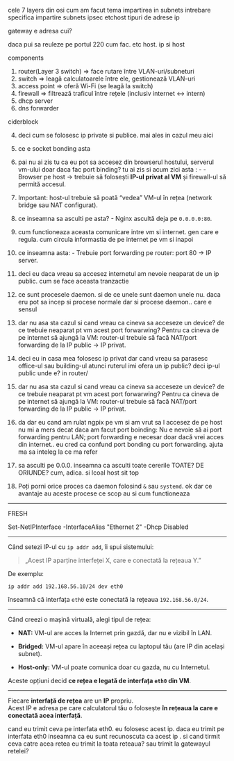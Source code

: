 
cele 7 layers din osi
cum am facut tema 
impartirea in subnets 
intrebare specifica impartire subnets
ipsec
etchost
tipuri de adrese ip



gateway e adresa cui?

daca pui sa reuleze pe portul 220 cum fac. etc host. ip si host



components
1. router(Layer 3 switch)  => face rutare între VLAN-uri/subneturi
2. switch => leagă calculatoarele între ele, gestionează VLAN-uri
3. access point => oferă Wi-Fi (se leagă la switch)
4. firewall => filtrează traficul între rețele (inclusiv internet ↔ intern)
5. dhcp server
6. dns forwarder

ciderblock




4. deci cum se folosesc ip private si publice. mai ales in cazul meu aici
5. ce e socket bonding asta

6. pai nu ai zis tu ca eu pot sa accesez din browserul hostului, serverul vm-ului doar daca fac port binding? tu ai zis si acum zici asta : - - Browser pe host → trebuie să folosești **IP-ul privat al VM** și firewall-ul să permită accesul.
        
7. Important: host-ul trebuie să poată “vedea” VM-ul în rețea (network bridge sau NAT configurat).
8. ce inseamna sa asculti pe asta? - Nginx ascultă deja pe `0.0.0.0:80`.
9. cum functioneaza aceasta comunicare intre vm si internet. gen care e regula. cum circula informastia de pe internet pe vm si inapoi
10. ce inseamna asta: - Trebuie port forwarding pe router: port 80 → IP server.
11. deci eu daca vreau sa accesez internetul am nevoie neaparat de un ip public. cum se face aceasta tranzactie
12. ce sunt procesele daemon. si de ce unele sunt daemon unele nu. daca eru pot sa incep si procese normale dar si procese daemon.. care e sensul
13. dar nu asa sta cazul si cand vreau ca cineva sa acceseze un device? de ce trebuie neaparat pt vm acest port forwarwing? Pentru ca cineva de pe internet să ajungă la VM: router-ul trebuie să facă NAT/port forwarding de la IP public → IP privat.
14. deci eu in casa mea folosesc ip privat dar cand vreau sa parasesc office-ul sau building-ul atunci ruterul imi ofera un ip public? deci ip-ul public unde e? in router/
15. dar nu asa sta cazul si cand vreau ca cineva sa acceseze un device? de ce trebuie neaparat pt vm acest port forwarwing? Pentru ca cineva de pe internet să ajungă la VM: router-ul trebuie să facă NAT/port forwarding de la IP public → IP privat.
16. da dar eu cand am rulat ngpix pe vm si am vrut sa l accesez de pe host  nu mi a mers decat daca am facut port boinding: Nu e nevoie să ai port forwarding pentru LAN; port forwarding e necesar doar dacă vrei acces din internet.. eu cred ca confund port bonding cu port forwarding. ajuta ma sa inteleg la ce ma refer
17. sa asculti pe 0.0.0. inseamna ca asculti toate cererile TOATE? DE ORIUNDE? cum, adica. si lcoal host sit top
18. Poți porni orice proces ca daemon folosind `&` sau `systemd`. ok dar ce avantaje au aceste procese ce scop au si cum functioneaza




----



FRESH



Set-NetIPInterface -InterfaceAlias "Ethernet 2" -Dhcp Disabled






----


Când setezi IP-ul cu `ip addr add`, îi spui sistemului:

> „Acest IP aparține interfeței X, care e conectată la rețeaua Y.”

De exemplu:

`ip addr add 192.168.56.10/24 dev eth0`

înseamnă că interfața `eth0` este conectată la rețeaua `192.168.56.0/24`.



----


Când creezi o mașină virtuală, alegi tipul de rețea:

- **NAT:** VM-ul are acces la Internet prin gazdă, dar nu e vizibil în LAN.
    
- **Bridged:** VM-ul apare în aceeași rețea cu laptopul tău (are IP din același subnet).
    
- **Host-only:** VM-ul poate comunica doar cu gazda, nu cu Internetul.
    

Aceste opțiuni decid **ce rețea e legată de interfața `eth0` din VM**.

----



Fiecare **interfață de rețea** are un **IP** propriu.  
Acest IP e adresa pe care calculatorul tău o folosește **în rețeaua la care e conectată acea interfață**.




 
 cand eu trimit ceva pe interfata eth0. eu folosesc acest ip. daca eu trimit pe interfata eth0 inseamna ca eu sunt recunoscuta ca acest ip . si cand tirmit ceva catre acea retea eu trimit la toata reteaua? sau trimit la gatewayul retelei? 

